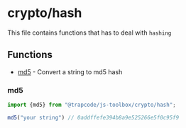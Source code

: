 # crypto/hash

This file contains functions that has to deal with `hashing`

## Functions

- [md5](#md5) - Convert a string to md5 hash

### md5
```ts
import {md5} from "@trapcode/js-toolbox/crypto/hash";

md5("your string") // 0addffefe394b8a9e525266e5f0c95f9
```

